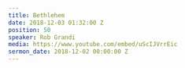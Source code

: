```yaml
---
title: Bethlehem
date: 2018-12-03 01:32:00 Z
position: 50
speaker: Rob Grandi
media: https://www.youtube.com/embed/uScIJVrrEic
sermon_date: 2018-12-02 00:00:00 Z
---
```


